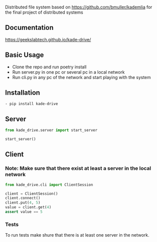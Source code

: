Distributed file system based on <https://github.com/bmuller/kademlia> for the final project of distributed systems

## Documentation
https://geekslabtech.github.io/kade-drive/

## Basic Usage

- Clone the repo and run poetry install
- Run server.py in one pc or several pc in a local network
- Run cli.py in any pc of the network and start playing with the system

## Installation

```console
- pip install kade-drive
```

## Server

```Python
from kade_drive.server import start_server

start_server()
```

## Client

### Note: Make sure that there exist at least a server in the local network

```Python
from kade_drive.cli import ClientSession

client = ClientSession()
client.connect()
client.put(4, 5)
value = client.get(4)
assert value == 5
```

### Tests

To run tests make shure that there is at least one server in the network.

